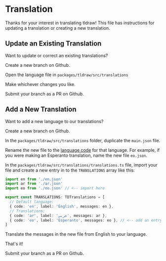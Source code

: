 # Translation

Thanks for your interest in translating tldraw! This file has instructions for updating a translation or creating a new translation.

## Update an Existing Translation

Want to update or correct an existing translations?

Create a new branch on Github.

Open the language file in `packages/tldraw/src/translations`

Make whichever changes you like.

Submit your branch as a PR on Github.

## Add a New Translation

Want to add a new language to our translations?

Create a new branch on Github.

In the `packages/tldraw/src/translations` folder, duplicate the `main.json` file. 

Rename the new file to the [language code](https://gist.github.com/wpsmith/7604842) for that language. For example, if you were making an Esperanto translation, name the new file `eo.json`.

In the `packages/tldraw/src/translations/translations.ts` file, import your file and create a new entry in to the `TRANSLATIONS` array like this:

```ts
import en from './en.json'
import ar from './ar.json'
import eo from './eo.json' // <-- import here

export const TRANSLATIONS: TDTranslations = [
  // Default language:
  { code: 'en', label: 'English', messages: en },
  // Translations:
  { code: 'ar', label: 'عربي', messages: ar },
  { code: 'eo', label: 'Esperanto', messages: eo }, // <-- add an entry here
]
```

Translate the messages in the new file from English to your language.

That's it!

Submit your branch as a PR on Github.
